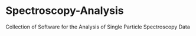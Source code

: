 # Spectroscopy-Analysis
Collection of Software for the Analysis of Single Particle Spectroscopy Data
